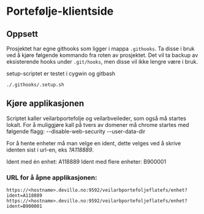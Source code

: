 # Portefølje-klientside

## Oppsett

Prosjektet har egne githooks som ligger i mappa `.githooks`.
Ta disse i bruk ved å kjøre følgende kommando fra roten av prosjektet.
Det vil ta backup av eksisterende hooks under `.git/hooks`, men disse vil ikke lengre være i bruk.

setup-scriptet er testet i cygwin og gitbash

```
./.githooks/.setup.sh
```

## Kjøre applikasjonen

Scriptet kaller veilarbportefolje og veilarbveileder, som også må startes lokalt. For å muliggjøre kall på tvers av domener må chrome startes med følgende flagg: --disable-web-security --user-data-dir

For å hente enheter må man velge en ident, dette velges ved å skrive identen sist i url-en, eks *?A118889*. 

Ident med én enhet: A118889
Ident med flere enheter: B900001

### URL for å åpne applikasjonen: 

`https://<hostname>.devillo.no:9592/veilarbportefoljeflatefs/enhet?ident=A118889`
`https://<hostname>.devillo.no:9592/veilarbportefoljeflatefs/enhet?ident=B900001`
